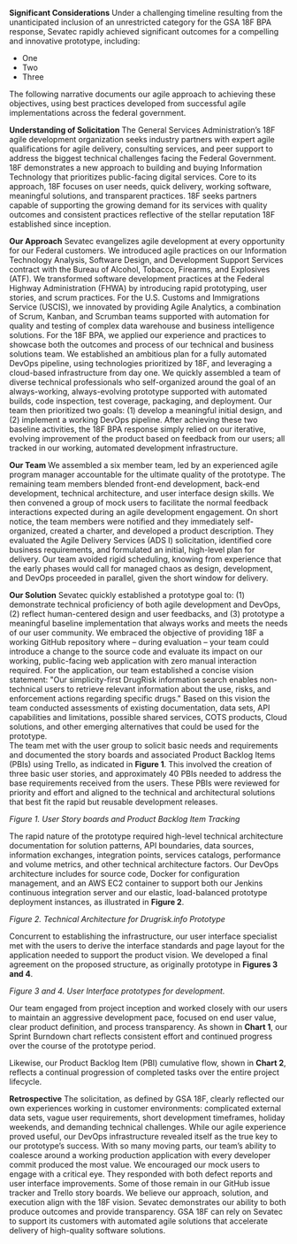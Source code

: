 **Significant Considerations**
Under a challenging timeline resulting from the unanticipated inclusion of an unrestricted category for the GSA 18F BPA response, Sevatec rapidly achieved significant outcomes for a compelling and innovative prototype, including:

* One
* Two
* Three

The following narrative documents our agile approach to achieving these objectives, using best practices developed from successful agile implementations across the federal government.

**Understanding of Solicitation**
The General Services Administration’s 18F agile development organization seeks industry partners with expert agile qualifications for agile delivery, consulting services, and peer support to address the biggest technical challenges facing the Federal Government. 18F demonstrates a new approach to building and buying Information Technology that prioritizes public-facing digital services.  Core to its approach, 18F focuses on user needs, quick delivery, working software, meaningful solutions, and transparent practices. 18F seeks partners capable of supporting the growing demand for its services with quality outcomes and consistent practices reflective of the stellar reputation 18F established since inception.

**Our Approach**
Sevatec evangelizes agile development at every opportunity for our Federal customers. We introduced agile practices on our Information Technology Analysis, Software Design, and Development Support Services contract with the Bureau of Alcohol, Tobacco, Firearms, and Explosives (ATF). We transformed software development practices at the Federal Highway Administration (FHWA) by introducing rapid prototyping, user stories, and scrum practices. For the U.S. Customs and Immigrations Service (USCIS), we innovated by providing Agile Analytics, a combination of Scrum, Kanban, and Scrumban teams supported with automation for quality and testing of complex data warehouse and business intelligence solutions.
For the 18F BPA, we applied our experience and practices to showcase both the outcomes and process of our technical and business solutions team. We established an ambitious plan for a fully automated DevOps pipeline, using technologies prioritized by 18F, and leveraging a cloud-based infrastructure from day one. We quickly assembled a team of diverse technical professionals who self-organized around the goal of an always-working, always-evolving prototype supported with automated builds, code inspection, test coverage, packaging, and deployment. Our team then prioritized two goals: (1) develop a meaningful initial design, and (2) implement a working DevOps pipeline. After achieving these two baseline activities, the 18F BPA response simply relied on our iterative, evolving improvement of the product based on feedback from our users; all tracked in our working, automated development infrastructure.

**Our Team**
We assembled a six member team, led by an experienced agile program manager accountable for the ultimate quality of the prototype. The remaining team members blended front-end development, back-end development, technical architecture, and user interface design skills. We then convened a group of mock users to facilitate the normal feedback interactions expected during an agile development engagement.  On short notice, the team members were notified and they immediately self-organized, created a charter, and developed a product description. They evaluated the Agile Delivery Services (ADS I) solicitation, identified core business requirements, and formulated an initial, high-level plan for delivery. Our team avoided rigid scheduling, knowing from experience that the early phases would call for managed chaos as design, development, and DevOps proceeded in parallel, given the short window for delivery.

**Our Solution**
Sevatec quickly established a prototype goal to: (1) demonstrate technical proficiency of both agile development and DevOps, (2) reflect human-centered design and user feedbacks, and (3) prototype a meaningful baseline implementation that always works and meets the needs of our user community. We embraced the objective of providing 18F a working GitHub repository where – during evaluation – your team could introduce a change to the source code and evaluate its impact on our working, public-facing web application with zero manual interaction required.
For the application, our team established a concise vision statement: "Our simplicity-first DrugRisk information search enables non-technical users to retrieve relevant information about the use, risks, and enforcement actions regarding specific drugs."  Based on this vision the team conducted assessments of existing documentation, data sets, API capabilities and limitations, possible shared services, COTS products, Cloud solutions, and other emerging alternatives that could be used for the prototype.  
The team met with the user group to solicit basic needs and requirements and documented the story boards and associated Product Backlog Items (PBIs) using Trello, as indicated in **Figure 1**. This involved the creation of three basic user stories, and approximately 40 PBIs needed to address the base requirements received from the users.  These PBIs were reviewed for priority and effort and aligned to the technical and architectural solutions that best fit the rapid but reusable development releases.

_Figure 1. User Story boards and Product Backlog Item Tracking_

The rapid nature of the prototype required high-level technical architecture documentation for solution patterns, API boundaries, data sources, information exchanges, integration points, services catalogs, performance and volume metrics, and other technical architecture factors. Our DevOps architecture includes for source code, Docker for configuration management, and an AWS EC2 container to support both our Jenkins continuous integration server and our elastic, load-balanced prototype deployment instances, as illustrated in **Figure 2**. 

_Figure 2. Technical Architecture for Drugrisk.info Prototype_

Concurrent to establishing the infrastructure, our user interface specialist met with the users to derive the interface standards and page layout for the application needed to support the product vision. We developed a final agreement on the proposed structure, as originally prototype in **Figures 3 and 4**.

_Figure 3 and 4. User Interface prototypes for development._

Our team engaged from project inception and worked closely with our users to maintain an aggressive development pace, focused on end user value, clear product definition, and process transparency. As shown in **Chart 1**, our Sprint Burndown chart reflects consistent effort and continued progress over the course of the prototype period.

Likewise, our Product Backlog Item (PBI) cumulative flow, shown in **Chart 2**, reflects a continual progression of completed tasks over the entire project lifecycle.

**Retrospective**
The solicitation, as defined by GSA 18F, clearly reflected our own experiences working in customer environments: complicated external data sets, vague user requirements, short development timeframes, holiday weekends, and demanding technical challenges. While our agile experience proved useful, our DevOps infrastructure revealed itself as the true key to our prototype’s success. With so many moving parts, our team’s ability to coalesce around a working production application with every developer commit produced the most value. 
We encouraged our mock users to engage with a critical eye. They responded with both defect reports and user interface improvements. Some of those remain in our GitHub issue tracker and Trello story boards. 
We believe our approach, solution, and execution align with the 18F vision. Sevatec demonstrates our ability to both produce outcomes and provide transparency. GSA 18F can rely on Sevatec to support its customers with automated agile solutions that accelerate delivery of high-quality software solutions. 


